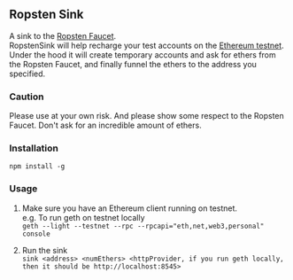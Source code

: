 ## Ropsten Sink
A sink to the [Ropsten Faucet](http://faucet.ropsten.be:3001/).  
RopstenSink will help recharge your test accounts on the [Ethereum testnet](testnet.etherscan.io). Under the hood it will create temporary accounts and ask for ethers from the Ropsten Faucet, and finally funnel the ethers to the address you specified.

### Caution
Please use at your own risk. And please show some respect to the Ropsten Faucet. Don't ask for an incredible amount of ethers.

### Installation
`npm install -g`

### Usage
1. Make sure you have an Ethereum client running on testnet.  
e.g. To run geth on testnet locally  
`geth --light --testnet --rpc --rpcapi="eth,net,web3,personal" console`

2. Run the sink  
`sink <address> <numEthers> <httpProvider, if you run geth locally, then it should be http://localhost:8545>`
